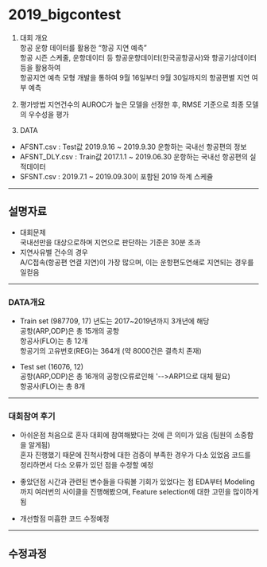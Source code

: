 # 2019_bigcontest

1. 대회 개요  
항공 운항 데이터를 활용한 “항공 지연 예측”  
항공 시즌 스케줄, 운항데이터 등 항공운항데이터(한국공항공사)와 항공기상데이터 등을 활용하여  
항공지연 예측 모형 개발을 통하여 9월 16일부터 9월 30일까지의 항공편별 지연 여부 예측 

2. 평가방법
지연건수의 AUROC가 높은 모델을 선정한 후, RMSE 기준으로 최종 모델의 우수성을 평가

3. DATA
 +  AFSNT.csv : Test값 2019.9.16 ~ 2019.9.30 운항하는 국내선 항공편의 정보
 +  AFSNT_DLY.csv : Train값 2017.1.1 ~ 2019.06.30 운항하는 국내선 항공편의 실적데이터
 +  SFSNT.csv : 2019.7.1 ~ 2019.09.30이 포함된 2019 하계 스케쥴
 
---
## 설명자료
*  대회문제  
국내선만을 대상으로하며 지연으로 판단하는 기준은 30분 초과
* 지연사유별 건수의 경우   
A/C접속(항공편 연결 지연)이 가장 많으며, 이는 운항편도연쇄로 지연되는 경우를 일컫음

---
### DATA개요  
*  Train set (987709, 17)
년도는 2017~2019년까지 3개년에 해당    
공항(ARP,ODP)은 총 15개의 공항  
항공사(FLO)는 총 12개  
항공기의 고유번호(REG)는 364개 (약 8000건은 결측치 존재)  

*  Test set (16076, 12)  
공항(ARP,ODP)은 총 16개의 공항(오류로인해 '-->ARP1으로 대체 필요)  
항공사(FLO)는 총 8개  

---
### 대회참여 후기
*  아쉬운점
처음으로 혼자 대회에 참여해봤다는 것에 큰 의미가 있음 (팀원의 소중함을 알게됨)  
혼자 진행했기 때문에 진척사항에 대한 검증이 부족한 경우가 다소 있었음 
코드를 정리하면서 다소 오류가 있던 점을 수정할 예정  

* 좋았던점
시간과 관련된 변수들을 다뤄볼 기회가 있었다는 점
EDA부터 Modeling까지 여러번의 사이클을 진행해봤으며, Feature selection에 대한 고민을 많이하게 됨

* 개선할점
미흡한 코드 수정예정

---
## 수정과정

